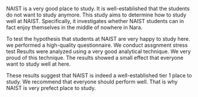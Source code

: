 NAIST is a very good place to study. It is well-established that the students do not want to study anymore. This study aims to determine how to study well at NAIST. Specifically, it investigates whether NAIST students can in fact enjoy themselves in the middle of nowhere in Nara. 

To test the hypothesis that students at NAIST are very happy to study here. we performed a high-quality questionnaire. 
We conduct assgnment stress test
Results were analyzed using a very good analytical technique. We very proud of this technique. The results showed a small effect that everyone want to study well at here. 

These results suggest that NAIST is indeed a well-established tier 1 place to study. We recommend that everyone should perform well. That is why NAIST is very prefect place to study.
